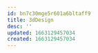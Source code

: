 ```yaml
---
id: bn7c30mge5r601a6bltaff9
title: 3dDesign
desc: ''
updated: 1663129457034
created: 1663129457034
---
```

